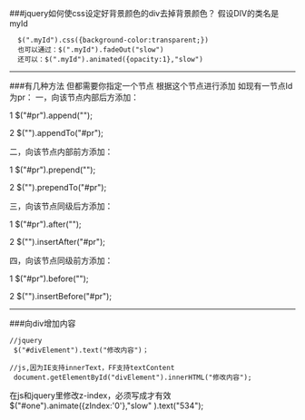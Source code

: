 ###jquery如何使css设定好背景颜色的div去掉背景颜色？
假设DIV的类名是myId

	  $(".myId").css({background-color:transparent;})
	  也可以通过：$(".myId").fadeOut("slow")
	  还可以：$(".myId").animated({opacity:1},"slow")

---

###有几种方法  但都需要你指定一个节点  根据这个节点进行添加  如现有一节点Id为pr：
一，向该节点内部后方添加：   

1  $("#pr").append("<img src=''/>");  

2  $("<img src=''/>").appendTo("#pr");  
 
二，向该节点内部前方添加：    

1  $("#pr").prepend("<img src=''/>");  

2  $("<img src=''/>").prependTo("#pr");     

三，向该节点同级后方添加：    

1  $("#pr").after("<img src=''/>");     
 
2  $("<img src=''/>").insertAfter("#pr");    

四，向该节点同级前方添加：  

1  $("#pr").before("<img src=''/>");    

2  $("<img src=''/>").insertBefore("#pr");   

---

###向div增加内容

	//jquery
     $("#divElement").text("修改内容")；

	//js,因为IE支持innerText，FF支持textContent
     document.getElementById("divElement").innerHTML("修改内容");
	

在js和jquery里修改z-index，必须写成才有效$("#one").animate({zIndex:'0'},"slow" ).text("534");



